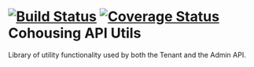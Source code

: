 [![Build Status](https://travis-ci.org/cohousing/cohousing-api-utils.svg?branch=master)](https://travis-ci.org/cohousing/cohousing-api-utils)
[![Coverage Status](https://coveralls.io/repos/github/cohousing/cohousing-api-utils/badge.svg?branch=master)](https://coveralls.io/github/cohousing/cohousing-api-utils?branch=master)
Cohousing API Utils
===================

Library of utility functionality used by both the Tenant and the Admin API.